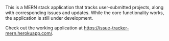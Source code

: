 This is a MERN stack application that tracks user-submitted projects, along with corresponding issues and updates. While the core functionality works, the application is still under development.

Check out the working application at https://issue-tracker-mern.herokuapp.com/.